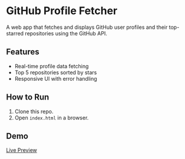 # GitHub Profile Fetcher  
A web app that fetches and displays GitHub user profiles and their top-starred repositories using the GitHub API.  

## Features  
- Real-time profile data fetching  
- Top 5 repositories sorted by stars  
- Responsive UI with error handling  

## How to Run  
1. Clone this repo.  
2. Open `index.html` in a browser.  

## Demo  
[Live Preview](https://y-ogesh.github.io/github-profile-fetcher) 
